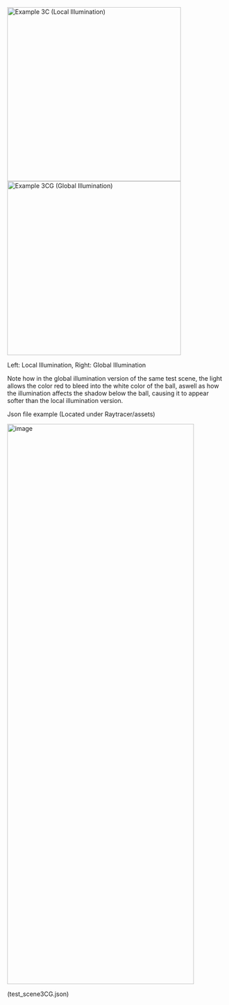 
<img width="400" height="400" alt="Example 3C (Local Illumination)" src="https://github.com/user-attachments/assets/ef996428-861f-4ed7-be9f-2ce9caa2ccf0" />


<img width="400" height="400" alt="Example 3CG (Global Illumination)" src="https://github.com/user-attachments/assets/bad45717-7ff5-423c-8ef8-36b5bf3f8f5f" />



Left: Local Illumination, Right: Global Illumination

Note how in the global illumination version of the same test scene, the light allows the color red to bleed into the white color of the ball, aswell as how the illumination affects the shadow below the ball, causing it to appear softer than the local illumination version.



Json file example (Located under Raytracer/assets)

<img width="430" height="1288" alt="image" src="https://github.com/user-attachments/assets/1253dc6e-d78d-48c2-ab86-82815c8efa24" />

(test_scene3CG.json)

